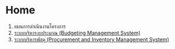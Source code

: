 # Home

1. แผนการดําเนินงานโครงการ
2. [ระบบบริหารงบประมาณ (Budgeting Management System)](deliverable_2/1_budget/bg1_overview.md)
3. [ระบบบริหารพัสดุ (Procurement and Inventory Management System)](deliverable_3)